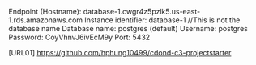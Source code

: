 Endpoint (Hostname): database-1.cwgr4z5pzlk5.us-east-1.rds.amazonaws.com
Instance identifier: database-1 //This is not the database name
Database name: postgres (default)
Username: postgres
Password: CoyVhnvJ6ivEcM9y
Port: 5432

[URL01] https://github.com/hphung10499/cdond-c3-projectstarter